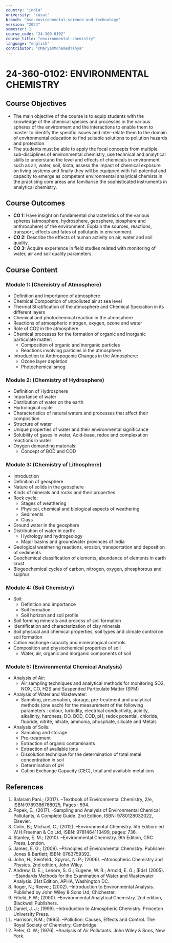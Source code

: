 ```yaml
---
country: "india"
university: "cusat"
branch: "msc-environmental-science-and-technology"
version: "2024"
semester: 1
course_code: "24-360-0102"
course_title: "environmental-chemistry"
language: "english"
contributor: "@MaryamMohamedYahya"
---
```


# 24-360-0102: ENVIRONMENTAL CHEMISTRY

## Course Objectives
* The main objective of the course is to equip students with the knowledge of the chemical species and processes in the various spheres of the environment and the interactions to enable them to master to identify the specific issues and inter-relate them to the domain of environmental education to find suitable solutions to pollution hazards and protection. 
* The students must be able to apply the focal concepts from multiple sub-disciplines of environmental chemistry, use technical and analytical skills to understand the level and effects of chemicals in environment such as air, water, soil, biota, assess the impact of chemical exposure on living systems and finally they will be equipped with full potential and capacity to emerge as competent environmental analytical chemists in the practicing core areas and familiarise the sophisticated instruments in analytical chemistry.


## Course Outcomes
* **CO 1:** Have insight on fundamental characteristics of the various spheres (atmosphere, hydrosphere, geosphere, biosphere and anthrosphere) of the environment. Explain the sources, reactions, transport, effects and fates of pollutants in environment.
* **CO 2:** Describe the effects of human activity on air, water and soil quality.
* **CO 3:** Acquire experience in field studies related with monitoring of water, air and soil quality parameters.

## Course Content

### Module 1: (Chemistry of Atmosphere)
* Definition and importance of atmosphere
* Chemical Composition of unpolluted air at sea level
* Thermal Stratification of the atmosphere and Chemical Speciation in its different layers 
* Chemical and photochemical reaction in the atmosphere
* Reactions of atmospheric nitrogen, oxygen, ozone and water
* Role of CO2 in the atmosphere
* Chemical processes for the formation of organic and inorganic particulate matter:
  - Composition of organic and inorganic particles 
  - Reactions involving particles in the atmosphere
* Introduction to Anthropogenic Changes in the Atmosphere:
  - Ozone layer depletion
  - Photochemical smog

### Module 2: (Chemistry of Hydrosphere)
* Definition of Hydrosphere
* Importance of water
* Distribution of water on the earth
* Hydrological cycle
* Characteristics of natural waters and processes that affect their composition
* Structure of water
* Unique properties of water and their environmental significance
* Solubility of gases in water, Acid-base, redox and complexation reactions in water
* Oxygen demanding materials:
  - Concept of BOD and COD

### Module 3: (Chemistry of Lithosphere)
* Introduction
* Definition of geosphere
* Nature of solids in the geosphere
* Kinds of minerals and rocks and their properties
* Rock cycle:
  - Stages of weathering
  - Physical, chemical and biological aspects of weathering
  - Sediments
  - Clays
* Ground water in the geosphere 
* Distribution of water in earth:
  - Hydrology and hydrogeology
  - Major basins and groundwater provinces of India
* Geological weathering reactions, erosion, transportation and deposition of sediments
* Geochemical classification of elements, abundance of elements in earth crust 
* Biogeochemical cycles of carbon, nitrogen, oxygen, phosphorous and sulphur

### Module 4: (Soil Chemistry)
* Soil: 
  - Definition and importance
  - Soil formation
  - Soil horizon and soil profile
* Soil forming minerals and process of soil formation
* Identification and characterization of clay minerals
* Soil physical and chemical properties, soil types and climate control on soil formation 
* Cation exchange capacity and mineralogical controls
* Composition and physiochemical properties of soil
  - Water, air, organic and inorganic components of soil


### Module 5: (Environmental Chemical Analysis)
* Analysis of Air: 
  - Air sampling techniques and analytical methods for monitoring SO2, NOX, CO, H2S and Suspended Particulate Matter (SPM)
* Analysis of Water and Wastewater: 
  - Sampling, preservation, storage, pre-treatment and analytical methods (one each) for the measurement of the following parameters : colour, turbidity, electrical conductivity, acidity, alkalinity, hardness, DO, BOD, COD, pH, redox potential, chloride, fluoride, nitrite, nitrate, ammonia, phosphate, silicate and Metals 
* Analysis of Soils: 
  - Sampling and storage
  - Pre-treatment
  - Extraction of organic contaminants
  - Extraction of available ions
  - Dissolution technique for the determination of total metal concentration in soil
  - Determination of pH
  - Cation Exchange Capacity (CEC), total and available metal ions

## References
1. Balaram Pani.; (2017). –Textbook of Environmental Chemistry, 2/e, ISBN:9789386768025, Pages : 594.
2. Popek, E.; (2017). –Sampling and Analysis of Environmental Chemical Pollutants, A Complete Guide.
2nd Edition, ISBN: 9780128032022, Elsevier.
3. Colin, B.; Michael, C.; (2012). –Environmental Chemistry. 5th Edition: ed W.H.Freeman & Co Ltd,
ISBN: 9781464113499, pages: 736.
4. Stanley, E. M.; (2010). –Environmental Chemistry. 9th Edition, CRC Press, London.
5. James, E. G.; (2009). –Principles of Environmental Chemistry. Publisher: Jones & Bartlett; ISBN: 0763759392.
6. John, H.; Seinfeld.; Spyros, N. P.; (2006). –Atmospheric Chemistry and Physics. 2nd edition, John Wiley.
7. Andrew, D. E.;, Lenore, S. G.; Eugene, W. R.; Arnold, E. G.; (Eds) (2005). –Standards Methods for the Examination of Water and Wastewater Analysis. 21st Edition, APHA, Washington DC.
8. Roger, N.; Reeve.; (2002). –Introduction to Environmental Analysis. Published by John Wiley & Sons Ltd, Chichester.
9. Fifield, F.W.; (2000). –Environmental Analytical Chemistry. 2nd edition, Blackwell Publishers.
10. Daniel, J. J.; (1999). –Introduction to Atmospheric Chemistry. Princeton University Press.
11. Harrison, R.M.; (1995). –Pollution: Causes, Effects and Control. The Royal Society of Chemistry, Cambridge.
12. Peter, O. W.; (1976). –Analysis of Air Pollutants. John Wiley & Sons, New York.